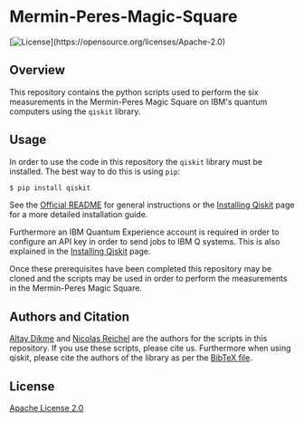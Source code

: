 # Mermin-Peres-Magic-Square
[![License](https://img.shields.io/github/license/Qiskit/qiskit.svg?)](https://opensource.org/licenses/Apache-2.0)

## Overview 

This repository contains the python scripts used to perform the six measurements in the Mermin-Peres Magic Square on IBM's quantum computers using the `qiskit` library. 

## Usage

In order to use the code in this repository the `qiskit` library must be installed. The best way to do this is using `pip`:

```bash
$ pip install qiskit
```

See the [Official README](https://github.com/Qiskit/qiskit/blob/master/README.md) for general instructions or 
the [Installing Qiskit](https://github.com/Qiskit/qiskit/blob/master/docs/install.rst) page for a more detailed installation guide. 

Furthermore an IBM Quantum Experience account is required in order to configure an API key in order to send jobs to IBM Q systems. This is also explained in the [Installing Qiskit](https://github.com/Qiskit/qiskit/blob/master/docs/install.rst) page.

Once these prerequisites have been completed this repository may be cloned and the scripts may be used in order to perform the measurements in the Mermin-Peres Magic Square.

## Authors and Citation
[Altay Dikme](https://www.linkedin.com/in/altay-dikme-81a21815b/) and [Nicolas Reichel]() are the authors for the scripts in this repository. If you use these scripts, please cite us. Furthermore when using qiskit, please cite the authors of the library as per the [BibTeX file](https://github.com/Qiskit/qiskit/blob/master/Qiskit.bib).

## License 
[Apache License 2.0](LICENSE)
